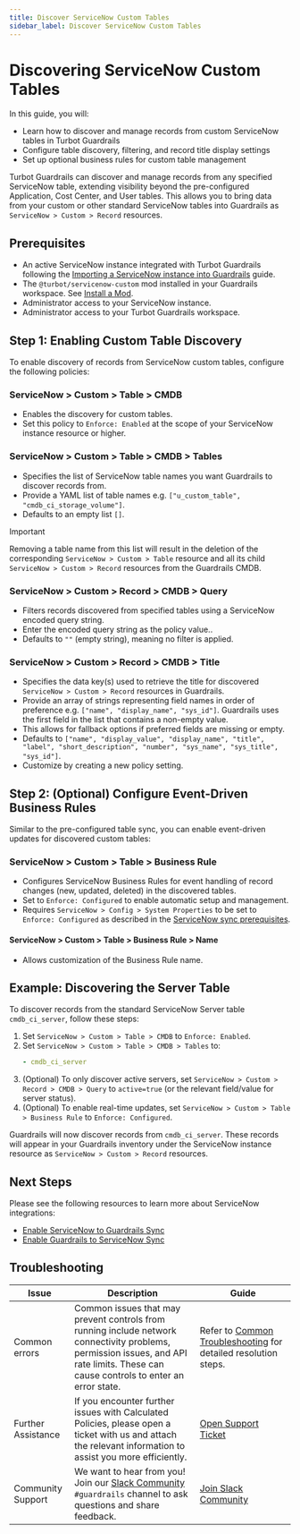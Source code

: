 ```yaml
---
title: Discover ServiceNow Custom Tables
sidebar_label: Discover ServiceNow Custom Tables
---
```


# Discovering ServiceNow Custom Tables

In this guide, you will:

- Learn how to discover and manage records from custom ServiceNow tables in Turbot Guardrails
- Configure table discovery, filtering, and record title display settings
- Set up optional business rules for custom table management

Turbot Guardrails can discover and manage records from any specified ServiceNow table, extending visibility beyond the pre-configured Application, Cost Center, and User tables. This allows you to bring data from your custom or other standard ServiceNow tables into Guardrails as `ServiceNow > Custom > Record` resources.

## Prerequisites

- An active ServiceNow instance integrated with Turbot Guardrails following the [Importing a ServiceNow instance into Guardrails](/guardrails/docs/guides/servicenow/import-servicenow-instance) guide.
- The `@turbot/servicenow-custom` mod installed in your Guardrails workspace. See [Install a Mod](/guardrails/docs/guides/configuring-guardrails/install-mod).
- Administrator access to your ServiceNow instance.
- Administrator access to your Turbot Guardrails workspace.

## Step 1: Enabling Custom Table Discovery

To enable discovery of records from ServiceNow custom tables, configure the following policies:

### ServiceNow > Custom > Table > CMDB

  - Enables the discovery  for custom tables.
  - Set this policy to `Enforce: Enabled` at the scope of your ServiceNow instance resource or higher.

### ServiceNow > Custom > Table > CMDB > Tables

  - Specifies the list of ServiceNow table names you want Guardrails to discover records from.
  - Provide a YAML list of table names e.g. `["u_custom_table", "cmdb_ci_storage_volume"]`.
  - Defaults to an empty list `[]`.

> [!IMPORTANT]
> Removing a table name from this list will result in the deletion of the corresponding `ServiceNow > Custom > Table` resource and all its child `ServiceNow > Custom > Record` resources from the Guardrails CMDB.

### ServiceNow > Custom > Record > CMDB > Query

  - Filters records discovered from specified tables using a ServiceNow encoded query string.
  - Enter the encoded query string as the policy value..
  - Defaults to `""` (empty string), meaning no filter is applied.

### ServiceNow > Custom > Record > CMDB > Title

  - Specifies the data key(s) used to retrieve the title for discovered `ServiceNow > Custom > Record` resources in Guardrails.
  - Provide an array of strings representing field names in order of preference e.g. `["name", "display_name", "sys_id"]`. Guardrails uses the first field in the list that contains a non-empty value.
  - This allows for fallback options if preferred fields are missing or empty.
  - Defaults to `["name", "display_value", "display_name", "title", "label", "short_description", "number", "sys_name", "sys_title", "sys_id"]`.
  - Customize by creating a new policy setting.

<!-- ### Business Rule for Event-Driven Updates (Optional) -->
## Step 2: (Optional) Configure Event-Driven Business Rules

Similar to the pre-configured table sync, you can enable event-driven updates for discovered custom tables:

### ServiceNow > Custom > Table > Business Rule

  - Configures ServiceNow Business Rules for event handling of record changes (new, updated, deleted) in the discovered tables.
  - Set to `Enforce: Configured` to enable automatic setup and management.
  - Requires `ServiceNow > Config > System Properties` to be set to `Enforce: Configured` as described in the [ServiceNow sync prerequisites](/guardrails/docs/guides/servicenow/servicenow-to-guardrails-sync#prerequisites).

#### ServiceNow > Custom > Table > Business Rule > Name

  - Allows customization of the Business Rule name.

## Example: Discovering the Server Table

To discover records from the standard ServiceNow Server table `cmdb_ci_server`, follow these steps:

1.  Set `ServiceNow > Custom > Table > CMDB` to `Enforce: Enabled`.
2.  Set `ServiceNow > Custom > Table > CMDB > Tables` to:
    ```yaml
    - cmdb_ci_server
    ```
3.  (Optional) To only discover active servers, set `ServiceNow > Custom > Record > CMDB > Query` to `active=true` (or the relevant field/value for server status).
4.  (Optional) To enable real-time updates, set `ServiceNow > Custom > Table > Business Rule` to `Enforce: Configured`.

Guardrails will now discover records from `cmdb_ci_server`. These records will appear in your Guardrails inventory under the ServiceNow instance resource as `ServiceNow > Custom > Record` resources.

## Next Steps

Please see the following resources to learn more about ServiceNow integrations:

- [Enable ServiceNow to Guardrails Sync](/guardrails/docs/guides/servicenow/servicenow-to-guardrails-sync)
- [Enable Guardrails to ServiceNow Sync](/guardrails/docs/guides/servicenow/guardrails-to-servicenow-sync)



## Troubleshooting

| Issue                 | Description                                                                                                                                                                                                                                        | Guide                                                                                               |
|-----------------------|----------------------------------------------------------------------------------------------------------------------------------------------------------------------------------------------------------------------------------------------------|-----------------------------------------------------------------------------------------------------|
| Common errors         | Common issues that may prevent controls from running include network connectivity problems, permission issues, and API rate limits. These can cause controls to enter an error state.                                                              | Refer to [Common Troubleshooting](/guardrails/docs/guides/troubleshooting) for detailed resolution steps. |
| Further Assistance    | If you encounter further issues with Calculated Policies, please open a ticket with us and attach the relevant information to assist you more efficiently.                                                                                         | [Open Support Ticket](https://support.turbot.com)                                                   |
| Community Support     | We want to hear from you! Join our [Slack Community](https://turbot.com/community/join) `#guardrails` channel to ask questions and share feedback.                                                                                                | [Join Slack Community](https://turbot.com/community/join)                                           |
